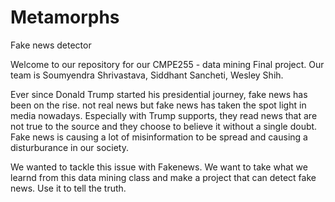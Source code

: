 # Metamorphs
Fake news detector

Welcome to our repository for our CMPE255 - data mining Final project. 
Our team is Soumyendra Shrivastava, Siddhant Sancheti, Wesley Shih. 

Ever since Donald Trump started his presidential journey, fake news has been on the rise. not real news but fake news has taken the spot light in media nowadays. Especially with Trump supports, they read news that are not true to the source and they choose to believe it without a single doubt. Fake news is causing a lot of misinformation to be spread and causing a disturburance in our society. 

We wanted to tackle this issue with Fakenews. We want to take what we learnd from this data mining class and make a project that can detect fake news. Use it to tell the truth.
